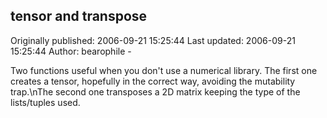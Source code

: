 ## tensor and transpose 
Originally published: 2006-09-21 15:25:44 
Last updated: 2006-09-21 15:25:44 
Author: bearophile - 
 
Two functions useful when you don't use a numerical library. The first one creates a tensor, hopefully in the correct way, avoiding the mutability trap.\nThe second one transposes a 2D matrix keeping the type of the lists/tuples used.